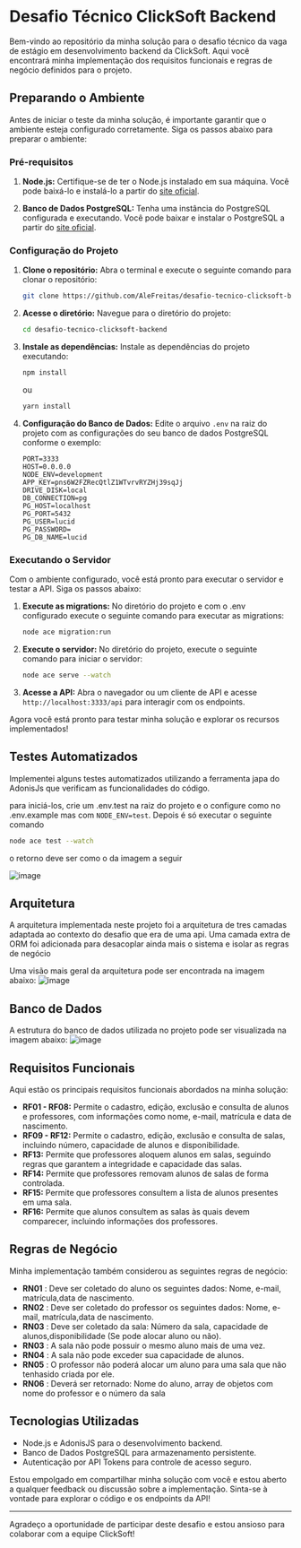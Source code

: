 # Desafio Técnico ClickSoft Backend

Bem-vindo ao repositório da minha solução para o desafio técnico da vaga de estágio em desenvolvimento backend da ClickSoft. Aqui você encontrará minha implementação dos requisitos funcionais e regras de negócio definidos para o projeto.

## Preparando o Ambiente

Antes de iniciar o teste da minha solução, é importante garantir que o ambiente esteja configurado corretamente. Siga os passos abaixo para preparar o ambiente:

### Pré-requisitos

1. **Node.js:** Certifique-se de ter o Node.js instalado em sua máquina. Você pode baixá-lo e instalá-lo a partir do [site oficial](https://nodejs.org/).

2. **Banco de Dados PostgreSQL:** Tenha uma instância do PostgreSQL configurada e executando. Você pode baixar e instalar o PostgreSQL a partir do [site oficial](https://www.postgresql.org/).

### Configuração do Projeto

1. **Clone o repositório:** Abra o terminal e execute o seguinte comando para clonar o repositório:

   ```sh
   git clone https://github.com/AleFreitas/desafio-tecnico-clicksoft-backend.git
   ```

2. **Acesse o diretório:** Navegue para o diretório do projeto:

   ```sh
   cd desafio-tecnico-clicksoft-backend
   ```

3. **Instale as dependências:** Instale as dependências do projeto executando:

   ```sh
   npm install
   ```

   ou

   ```sh
   yarn install
   ```

4. **Configuração do Banco de Dados:** Edite o arquivo `.env` na raiz do projeto com as configurações do seu banco de dados PostgreSQL conforme o exemplo:

   ```plaintext
   PORT=3333
   HOST=0.0.0.0
   NODE_ENV=development
   APP_KEY=pns6W2FZRecQtlZ1WTvrvRYZHj39sqJj
   DRIVE_DISK=local
   DB_CONNECTION=pg
   PG_HOST=localhost
   PG_PORT=5432
   PG_USER=lucid
   PG_PASSWORD=
   PG_DB_NAME=lucid
   ```

### Executando o Servidor

Com o ambiente configurado, você está pronto para executar o servidor e testar a API. Siga os passos abaixo:

1. **Execute as migrations:** No diretório do projeto e com o .env configurado execute o seguinte comando para executar as migrations:

   ```sh
   node ace migration:run
   ```
   
3. **Execute o servidor:** No diretório do projeto, execute o seguinte comando para iniciar o servidor:

   ```sh
   node ace serve --watch
   ```

4. **Acesse a API:** Abra o navegador ou um cliente de API e acesse `http://localhost:3333/api` para interagir com os endpoints.

Agora você está pronto para testar minha solução e explorar os recursos implementados!

## Testes Automatizados

Implementei alguns testes automatizados utilizando a ferramenta japa do AdonisJs que verificam as funcionalidades do código.

para iniciá-los, crie um .env.test na raiz do projeto e o configure como no .env.example mas com ```NODE_ENV=test```. Depois é só executar o seguinte comando
   ```sh
   node ace test --watch
   ```

o retorno deve ser como o da imagem a seguir

![image](https://github.com/AleFreitas/desafio-tecnico-clicksoft-backend/assets/83618808/16918c27-6172-4c7d-88f5-1911fded8bd9)

## Arquitetura
A arquitetura implementada neste projeto foi a arquitetura de tres camadas adaptada ao contexto do desafio que era de uma api.
Uma camada extra de ORM foi adicionada para desacoplar ainda mais o sistema e isolar as regras de negócio

Uma visão mais geral da arquitetura pode ser encontrada na imagem abaixo:
![image](https://github.com/AleFreitas/desafio-tecnico-clicksoft-backend/assets/83618808/0419a0b2-e7df-4536-a18a-fd9c862ff4a8)

## Banco de Dados

A estrutura do banco de dados utilizada no projeto pode ser visualizada na imagem abaixo:
![image](https://github.com/AleFreitas/desafio-tecnico-clicksoft-backend/assets/83618808/bc114391-e45b-40bd-884e-332e37379542)

## Requisitos Funcionais

Aqui estão os principais requisitos funcionais abordados na minha solução:

- **RF01 - RF08:** Permite o cadastro, edição, exclusão e consulta de alunos e professores, com informações como nome, e-mail, matrícula e data de nascimento.
- **RF09 - RF12:** Permite o cadastro, edição, exclusão e consulta de salas, incluindo número, capacidade de alunos e disponibilidade.
- **RF13:** Permite que professores aloquem alunos em salas, seguindo regras que garantem a integridade e capacidade das salas.
- **RF14:** Permite que professores removam alunos de salas de forma controlada.
- **RF15:** Permite que professores consultem a lista de alunos presentes em uma sala.
- **RF16:** Permite que alunos consultem as salas às quais devem comparecer, incluindo informações dos professores.

## Regras de Negócio

Minha implementação também considerou as seguintes regras de negócio:

- **RN01** : Deve ser coletado do aluno os seguintes dados: Nome, e-mail, matrícula,data de nascimento.
- **RN02** : Deve ser coletado do professor os seguintes dados: Nome, e-mail, matrícula,data de nascimento.
- **RN03** : Deve ser coletado da sala: Número da sala, capacidade de alunos,disponibilidade (Se pode alocar aluno ou não).
- **RN03** : A sala não pode possuir o mesmo aluno mais de uma vez.
- **RN04** : A sala não pode exceder sua capacidade de alunos.
- **RN05** : O professor não poderá alocar um aluno para uma sala que não tenhasido criada por ele.
- **RN06** : Deverá ser retornado: Nome do aluno, array de objetos com nome do professor e o número da sala

## Tecnologias Utilizadas

- Node.js e AdonisJS para o desenvolvimento backend.
- Banco de Dados PostgreSQL para armazenamento persistente.
- Autenticação por API Tokens para controle de acesso seguro.

Estou empolgado em compartilhar minha solução com você e estou aberto a qualquer feedback ou discussão sobre a implementação. Sinta-se à vontade para explorar o código e os endpoints da API!

---

Agradeço a oportunidade de participar deste desafio e estou ansioso para colaborar com a equipe ClickSoft!
